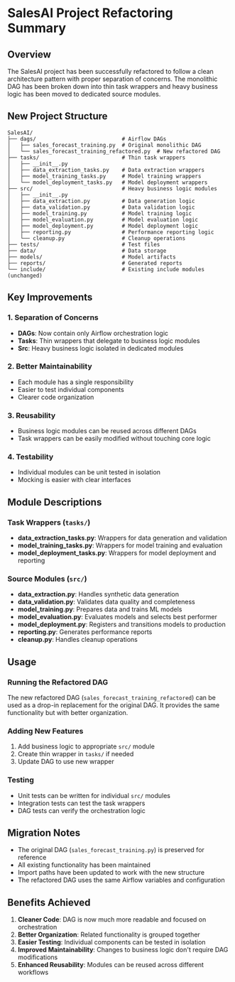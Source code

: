 # SalesAI Project Refactoring Summary

## Overview
The SalesAI project has been successfully refactored to follow a clean architecture pattern with proper separation of concerns. The monolithic DAG has been broken down into thin task wrappers and heavy business logic has been moved to dedicated source modules.

## New Project Structure

```
SalesAI/
├── dags/                           # Airflow DAGs
│   ├── sales_forecast_training.py  # Original monolithic DAG
│   └── sales_forecast_training_refactored.py  # New refactored DAG
├── tasks/                          # Thin task wrappers
│   ├── __init__.py
│   ├── data_extraction_tasks.py    # Data extraction wrappers
│   ├── model_training_tasks.py     # Model training wrappers
│   └── model_deployment_tasks.py   # Model deployment wrappers
├── src/                            # Heavy business logic modules
│   ├── __init__.py
│   ├── data_extraction.py          # Data generation logic
│   ├── data_validation.py          # Data validation logic
│   ├── model_training.py           # Model training logic
│   ├── model_evaluation.py         # Model evaluation logic
│   ├── model_deployment.py         # Model deployment logic
│   ├── reporting.py                # Performance reporting logic
│   └── cleanup.py                  # Cleanup operations
├── tests/                          # Test files
├── data/                           # Data storage
├── models/                         # Model artifacts
├── reports/                        # Generated reports
└── include/                        # Existing include modules (unchanged)
```

## Key Improvements

### 1. Separation of Concerns
- **DAGs**: Now contain only Airflow orchestration logic
- **Tasks**: Thin wrappers that delegate to business logic modules
- **Src**: Heavy business logic isolated in dedicated modules

### 2. Better Maintainability
- Each module has a single responsibility
- Easier to test individual components
- Clearer code organization

### 3. Reusability
- Business logic modules can be reused across different DAGs
- Task wrappers can be easily modified without touching core logic

### 4. Testability
- Individual modules can be unit tested in isolation
- Mocking is easier with clear interfaces

## Module Descriptions

### Task Wrappers (`tasks/`)
- **data_extraction_tasks.py**: Wrappers for data generation and validation
- **model_training_tasks.py**: Wrappers for model training and evaluation
- **model_deployment_tasks.py**: Wrappers for model deployment and reporting

### Source Modules (`src/`)
- **data_extraction.py**: Handles synthetic data generation
- **data_validation.py**: Validates data quality and completeness
- **model_training.py**: Prepares data and trains ML models
- **model_evaluation.py**: Evaluates models and selects best performer
- **model_deployment.py**: Registers and transitions models to production
- **reporting.py**: Generates performance reports
- **cleanup.py**: Handles cleanup operations

## Usage

### Running the Refactored DAG
The new refactored DAG (`sales_forecast_training_refactored`) can be used as a drop-in replacement for the original DAG. It provides the same functionality but with better organization.

### Adding New Features
1. Add business logic to appropriate `src/` module
2. Create thin wrapper in `tasks/` if needed
3. Update DAG to use new wrapper

### Testing
- Unit tests can be written for individual `src/` modules
- Integration tests can test the task wrappers
- DAG tests can verify the orchestration logic

## Migration Notes

- The original DAG (`sales_forecast_training.py`) is preserved for reference
- All existing functionality has been maintained
- Import paths have been updated to work with the new structure
- The refactored DAG uses the same Airflow variables and configuration

## Benefits Achieved

1. **Cleaner Code**: DAG is now much more readable and focused on orchestration
2. **Better Organization**: Related functionality is grouped together
3. **Easier Testing**: Individual components can be tested in isolation
4. **Improved Maintainability**: Changes to business logic don't require DAG modifications
5. **Enhanced Reusability**: Modules can be reused across different workflows
